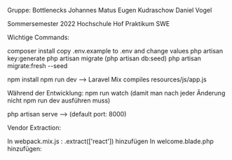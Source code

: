 Gruppe: Bottlenecks
Johannes Matus
Eugen Kudraschow
Daniel Vogel

Sommersemester 2022
Hochschule Hof
Praktikum SWE

Wichtige Commands:

composer install
copy .env.example to .env and change values
php artisan key:generate
php artisan migrate 
(php artisan db:seed)
php artisan migrate:fresh --seed


npm install
npm run dev --> Laravel Mix compiles resources/js/app.js

Während der Entwicklung:
npm run watch (damit man nach jeder Änderung nicht npm run dev ausführen muss)

php artisan serve --> (default port: 8000)


Vendor Extraction:

In webpack.mix.js :
.extract(['react']) hinzufügen
In welcome.blade.php hinzufügen:
    <script src="{{ asset('js/manifest.js') }}"></script>
    <script src="{{ asset('js/vendor.js') }}"></script>
    <script src="{{ asset('js/app.js') }}"></script>